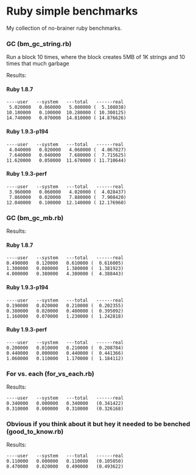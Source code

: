 # Ruby simple benchmarks

My collection of no-brainer ruby benchmarks.

### GC (bm_gc_string.rb)

Run a block 10 times, where the block creates 5MB of 1K strings and 10 times that much garbage

Results:

#### Ruby 1.8.7

    ----user   --system   ---total   ------real
     5.020000   0.060000   5.080000 (  5.108038)
    10.180000   0.100000  10.280000 ( 10.300125)
    14.740000   0.070000  14.810000 ( 14.876626)

#### Ruby 1.9.3-p194

    ----user   --system   ---total   ------real    
     4.040000   0.020000   4.060000 (  4.067027)
     7.640000   0.040000   7.680000 (  7.715625)
    11.620000   0.050000  11.670000 ( 11.710644)


#### Ruby 1.9.3-perf

    ----user   --system   ---total   ------real 
     3.960000   0.060000   4.020000 (  4.028437)
     7.860000   0.020000   7.880000 (  7.908420)
    12.040000   0.100000  12.140000 ( 12.176960)


### GC (bm_gc_mb.rb)

Results:

#### Ruby 1.8.7

    ----user   --system   ---total   ------real
    0.490000   0.120000   0.610000 (  0.616005)
    1.300000   0.080000   1.380000 (  1.381923)
    4.000000   0.380000   4.380000 (  4.388443)

#### Ruby 1.9.3-p194

    ----user   --system   ---total   ------real    
    0.190000   0.020000   0.210000 (  0.202355)
    0.380000   0.020000   0.400000 (  0.395092)
    1.160000   0.070000   1.230000 (  1.242818)

#### Ruby 1.9.3-perf

    ----user   --system   ---total   ------real 
    0.200000   0.010000   0.210000 (  0.208784)
    0.440000   0.000000   0.440000 (  0.441366)
    1.060000   0.110000   1.170000 (  1.184112)


### For vs. each (for_vs_each.rb)

Results:

    ----user   --system   ---total   ------real
    0.340000   0.000000   0.340000   (0.341422)
    0.310000   0.000000   0.310000   (0.326168)

### Obvious if you think about it but hey it needed to be benched (good_to_know.rb)

Results:

    ----user   --system   ---total   ------real
    0.110000   0.000000   0.110000   (0.105050)
    0.470000   0.020000   0.490000   (0.493622)
